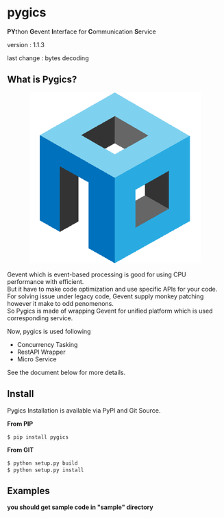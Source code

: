 # pygics

**PY**thon **G**event **I**nterface for **C**ommunication **S**ervice

version : 1.1.3

last change : bytes decoding

## What is Pygics?

<p align="center"><img src="./doc/pygics_logo_new.png"></p>

Gevent which is event-based processing is good for using CPU performance with efficient.<br/>
But it have to make code optimization and use specific APIs for your code.<br/>
For solving issue under legacy code, Gevent supply monkey patching however it make to odd penomenons.<br/>
So Pygics is made of wrapping Gevent for unified platform which is used corresponding service.<br/>

Now, pygics is used following

 - Concurrency Tasking
 - RestAPI Wrapper
 - Micro Service

See the document below for more details.

## Install

Pygics Installation is available via PyPI and Git Source.

**From PIP**

	$ pip install pygics

**From GIT**

	$ python setup.py build
	$ python setup.py install

## Examples

**you should get sample code in "sample" directory**
